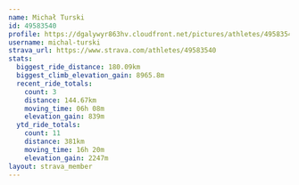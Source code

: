 ```yaml
---
name: Michał Turski
id: 49583540
profile: https://dgalywyr863hv.cloudfront.net/pictures/athletes/49583540/14729338/2/large.jpg
username: michal-turski
strava_url: https://www.strava.com/athletes/49583540
stats:
  biggest_ride_distance: 180.09km
  biggest_climb_elevation_gain: 8965.8m
  recent_ride_totals:
    count: 3
    distance: 144.67km
    moving_time: 06h 08m
    elevation_gain: 839m
  ytd_ride_totals:
    count: 11
    distance: 381km
    moving_time: 16h 20m
    elevation_gain: 2247m
layout: strava_member
--- 
```

